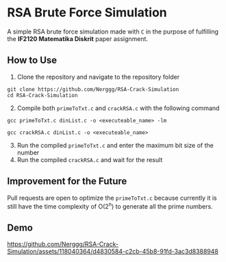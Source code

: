 # RSA Brute Force Simulation

A simple RSA brute force simulation made with `C` in the purpose of fulfilling the **IF2120 Matematika Diskrit** paper assignment.

## How to Use

1. Clone the repository and navigate to the repository folder
```
git clone https://github.com/Nerggg/RSA-Crack-Simulation
cd RSA-Crack-Simulation
```
2. Compile both `primeToTxt.c` and `crackRSA.c` with the following command
```
gcc primeToTxt.c dinList.c -o <executeable_name> -lm
```
```
gcc crackRSA.c dinList.c -o <executeable_name>
```
3. Run the compiled `primeToTxt.c` and enter the maximum bit size of the number
4. Run the compiled `crackRSA.c` and wait for the result

## Improvement for the Future

Pull requests are open to optimize the `primeToTxt.c` because currently it is still have the time complexity of O(2<sup>n</sup>) to generate all the prime numbers.

## Demo
https://github.com/Nerggg/RSA-Crack-Simulation/assets/118040364/d4830584-c2cb-45b8-91fd-3ac3d8388948
